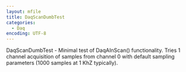 ```yaml
---
layout: mfile
title: DaqScanDumbTest
categories:
  - Daq
encoding: UTF-8
---
```


DaqScanDumbTest - Minimal test of DaqAInScan() functionality.
Tries 1 channel acquisition of samples from channel 0 with
default sampling parameters (1000 samples at 1 KhZ typically).